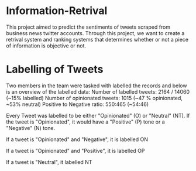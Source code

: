 # Information-Retrival

This project aimed to predict the sentiments of tweets scraped from business news twitter accounts. Through this project, we want to create a retrival system and ranking systems that determines whether or not a piece of information is objective or not. 


# Labelling of Tweets 
Two members in the team were tasked with labelled the records and below is an overview of the labelled data: 
  Number of labelled tweets: 2164 / 14060 (~15% labelled)
  Number of opinionated tweets: 1015 (~47 % opinionated, ~53% neutral)
  Positive to Negative ratio: 550:465 (~54:46)

Every Tweet was labelled to be either "Opinionated" (O) or "Neutral" (NT). If the tweet is "Opinionated", it would have a "Positive" (P) tone or a "Negative" (N) tone. 

If a tweet is "Opinionated" and "Negative", it is labelled ON

If a tweet is "Opinionated" and "Positive", it is labelled OP

If a tweet is "Neutral", it labelled NT

